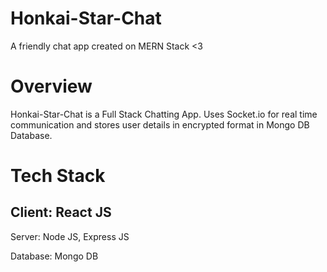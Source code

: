 # Honkai-Star-Chat
A friendly chat app created on MERN Stack &lt;3


# Overview

Honkai-Star-Chat is a Full Stack Chatting App. Uses Socket.io for real time communication and stores user details in encrypted format in Mongo DB Database.

# Tech Stack

## Client: React JS

Server: Node JS, Express JS

Database: Mongo DB 
